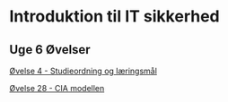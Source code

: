 # Introduktion til IT sikkerhed

## Uge 6 Øvelser
[Øvelse 4 - Studieordning og læringsmål](Exercises/it-sikkerhed/Uge6/Øvelse4.md)

[Øvelse 28 - CIA modellen](Exercises/it-sikkerhed/Uge7/Øvelse28.md)